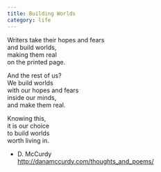 ```yaml
---
title: Building Worlds
category: life
---
```


Writers take their hopes and fears  
and build worlds,  
making them real  
on the printed page.  
  
And the rest of us?  
We build worlds  
with our hopes and fears  
inside our minds,  
and make them real.  
  
Knowing this,  
it is our choice  
to build worlds  
worth living in.  
  
- D. McCurdy  
http://danamccurdy.com/thoughts_and_poems/  
